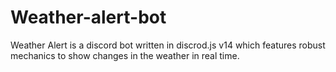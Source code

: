 # Weather-alert-bot
Weather Alert is a discord bot written in discrod.js v14 which features robust mechanics to show changes in the weather in real time. 

